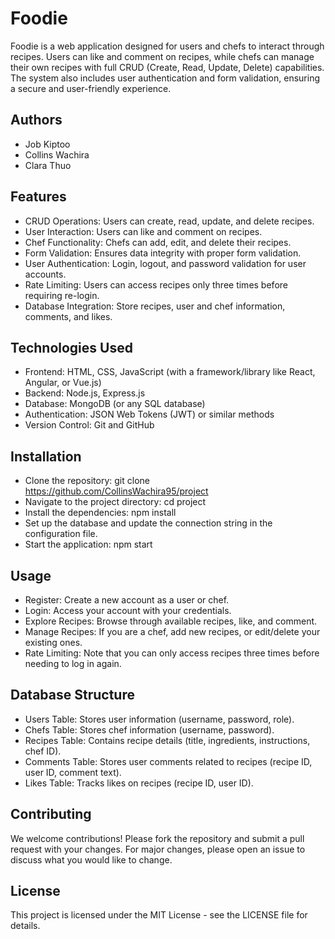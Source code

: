 # Foodie
Foodie is a web application designed for users and chefs to interact through recipes. Users can like and comment on recipes, while chefs can manage their own recipes with full CRUD (Create, Read, Update, Delete) capabilities. The system also includes user authentication and form validation, ensuring a secure and user-friendly experience.

## Authors
- Job Kiptoo
- Collins Wachira
- Clara Thuo


## Features
- CRUD Operations: Users can create, read, update, and delete recipes.
- User Interaction: Users can like and comment on recipes.
- Chef Functionality: Chefs can add, edit, and delete their recipes.
- Form Validation: Ensures data integrity with proper form validation.
- User Authentication: Login, logout, and password validation for user accounts.
- Rate Limiting: Users can access recipes only three times before requiring re-login.
- Database Integration: Store recipes, user and chef information, comments, and likes.
## Technologies Used
- Frontend: HTML, CSS, JavaScript (with a framework/library like React, Angular, or Vue.js)
- Backend: Node.js, Express.js
- Database: MongoDB (or any SQL database)
- Authentication: JSON Web Tokens (JWT) or similar methods
- Version Control: Git and GitHub
## Installation
- Clone the repository:
git clone https://github.com/CollinsWachira95/project
- Navigate to the project directory:
cd project
- Install the dependencies:
npm install
- Set up the database and update the connection string in the configuration file.
- Start the application:
npm start
## Usage
- Register: Create a new account as a user or chef.
- Login: Access your account with your credentials.
- Explore Recipes: Browse through available recipes, like, and comment.
- Manage Recipes: If you are a chef, add new recipes, or edit/delete your existing ones.
- Rate Limiting: Note that you can only access recipes three times before needing to log in again.
## Database Structure
- Users Table: Stores user information (username, password, role).
- Chefs Table: Stores chef information (username, password).
- Recipes Table: Contains recipe details (title, ingredients, instructions, chef ID).
- Comments Table: Stores user comments related to recipes (recipe ID, user ID, comment text).
- Likes Table: Tracks likes on recipes (recipe ID, user ID).
## Contributing
We welcome contributions! Please fork the repository and submit a pull request with your changes. For major changes, please open an issue to discuss what you would like to change.

## License
This project is licensed under the MIT License - see the LICENSE file for details.

